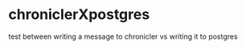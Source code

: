 chroniclerXpostgres
===================

test between writing a message to
chronicler vs writing it to postgres
